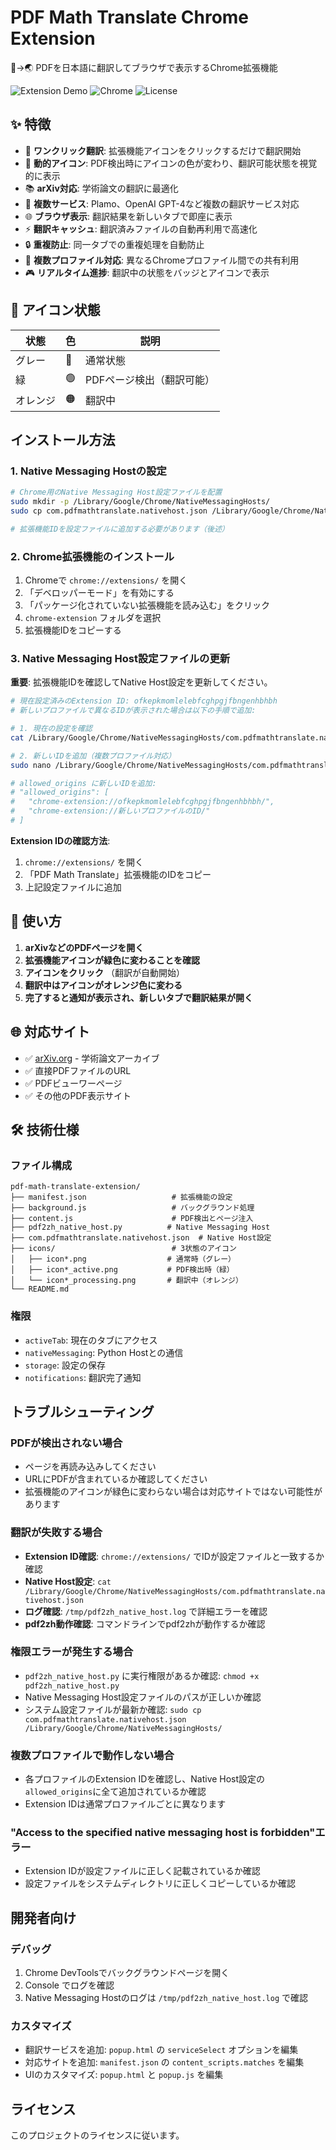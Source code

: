 # PDF Math Translate Chrome Extension

📄→🌏 PDFを日本語に翻訳してブラウザで表示するChrome拡張機能

![Extension Demo](https://img.shields.io/badge/status-ready-brightgreen)
![Chrome](https://img.shields.io/badge/Chrome-Extension-blue)
![License](https://img.shields.io/badge/license-MIT-green)

## ✨ 特徴

- 🎯 **ワンクリック翻訳**: 拡張機能アイコンをクリックするだけで翻訳開始
- 🎨 **動的アイコン**: PDF検出時にアイコンの色が変わり、翻訳可能状態を視覚的に表示
- 📚 **arXiv対応**: 学術論文の翻訳に最適化
- 🔄 **複数サービス**: Plamo、OpenAI GPT-4など複数の翻訳サービス対応
- 🌐 **ブラウザ表示**: 翻訳結果を新しいタブで即座に表示
- ⚡ **翻訳キャッシュ**: 翻訳済みファイルの自動再利用で高速化
- 🔒 **重複防止**: 同一タブでの重複処理を自動防止
- 👥 **複数プロファイル対応**: 異なるChromeプロファイル間での共有利用
- 🎮 **リアルタイム進捗**: 翻訳中の状態をバッジとアイコンで表示

## 🎨 アイコン状態

| 状態 | 色 | 説明 |
|------|----|----|
| グレー | 🔘 | 通常状態 |
| 緑 | 🟢 | PDFページ検出（翻訳可能） |
| オレンジ | 🟠 | 翻訳中 |

## インストール方法

### 1. Native Messaging Hostの設定

```bash
# Chrome用のNative Messaging Host設定ファイルを配置
sudo mkdir -p /Library/Google/Chrome/NativeMessagingHosts/
sudo cp com.pdfmathtranslate.nativehost.json /Library/Google/Chrome/NativeMessagingHosts/

# 拡張機能IDを設定ファイルに追加する必要があります（後述）
```

### 2. Chrome拡張機能のインストール

1. Chromeで `chrome://extensions/` を開く
2. 「デベロッパーモード」を有効にする
3. 「パッケージ化されていない拡張機能を読み込む」をクリック
4. `chrome-extension` フォルダを選択
5. 拡張機能IDをコピーする

### 3. Native Messaging Host設定ファイルの更新

**重要**: 拡張機能IDを確認してNative Host設定を更新してください。

```bash
# 現在設定済みのExtension ID: ofkepkmomlelebfcghpgjfbngenhbhbh
# 新しいプロファイルで異なるIDが表示された場合は以下の手順で追加:

# 1. 現在の設定を確認
cat /Library/Google/Chrome/NativeMessagingHosts/com.pdfmathtranslate.nativehost.json

# 2. 新しいIDを追加（複数プロファイル対応）
sudo nano /Library/Google/Chrome/NativeMessagingHosts/com.pdfmathtranslate.nativehost.json

# allowed_origins に新しいIDを追加:
# "allowed_origins": [
#   "chrome-extension://ofkepkmomlelebfcghpgjfbngenhbhbh/",
#   "chrome-extension://新しいプロファイルのID/"
# ]
```

**Extension IDの確認方法**:
1. `chrome://extensions/` を開く
2. 「PDF Math Translate」拡張機能のIDをコピー
3. 上記設定ファイルに追加

## 📖 使い方

1. **arXivなどのPDFページを開く**
2. **拡張機能アイコンが緑色に変わることを確認**
3. **アイコンをクリック** （翻訳が自動開始）
4. **翻訳中はアイコンがオレンジ色に変わる**
5. **完了すると通知が表示され、新しいタブで翻訳結果が開く**

## 🌐 対応サイト

- ✅ [arXiv.org](https://arxiv.org) - 学術論文アーカイブ
- ✅ 直接PDFファイルのURL
- ✅ PDFビューワーページ
- ✅ その他のPDF表示サイト

## 🛠️ 技術仕様

### ファイル構成

```
pdf-math-translate-extension/
├── manifest.json                   # 拡張機能の設定
├── background.js                   # バックグラウンド処理
├── content.js                      # PDF検出とページ注入
├── pdf2zh_native_host.py          # Native Messaging Host
├── com.pdfmathtranslate.nativehost.json  # Native Host設定
├── icons/                          # 3状態のアイコン
│   ├── icon*.png                  # 通常時（グレー）
│   ├── icon*_active.png           # PDF検出時（緑）
│   └── icon*_processing.png       # 翻訳中（オレンジ）
└── README.md
```

### 権限

- `activeTab`: 現在のタブにアクセス
- `nativeMessaging`: Python Hostとの通信
- `storage`: 設定の保存
- `notifications`: 翻訳完了通知

## トラブルシューティング

### PDFが検出されない場合
- ページを再読み込みしてください
- URLにPDFが含まれているか確認してください
- 拡張機能のアイコンが緑色に変わらない場合は対応サイトではない可能性があります

### 翻訳が失敗する場合
- **Extension ID確認**: `chrome://extensions/` でIDが設定ファイルと一致するか確認
- **Native Host設定**: `cat /Library/Google/Chrome/NativeMessagingHosts/com.pdfmathtranslate.nativehost.json`
- **ログ確認**: `/tmp/pdf2zh_native_host.log` で詳細エラーを確認
- **pdf2zh動作確認**: コマンドラインでpdf2zhが動作するか確認

### 権限エラーが発生する場合
- `pdf2zh_native_host.py` に実行権限があるか確認: `chmod +x pdf2zh_native_host.py`
- Native Messaging Host設定ファイルのパスが正しいか確認
- システム設定ファイルが最新か確認: `sudo cp com.pdfmathtranslate.nativehost.json /Library/Google/Chrome/NativeMessagingHosts/`

### 複数プロファイルで動作しない場合
- 各プロファイルのExtension IDを確認し、Native Host設定の`allowed_origins`に全て追加されているか確認
- Extension IDは通常プロファイルごとに異なります

### "Access to the specified native messaging host is forbidden"エラー
- Extension IDが設定ファイルに正しく記載されているか確認
- 設定ファイルをシステムディレクトリに正しくコピーしているか確認

## 開発者向け

### デバッグ

1. Chrome DevToolsでバックグラウンドページを開く
2. Console でログを確認
3. Native Messaging Hostのログは `/tmp/pdf2zh_native_host.log` で確認

### カスタマイズ

- 翻訳サービスを追加: `popup.html` の `serviceSelect` オプションを編集
- 対応サイトを追加: `manifest.json` の `content_scripts.matches` を編集
- UIのカスタマイズ: `popup.html` と `popup.js` を編集

## ライセンス

このプロジェクトのライセンスに従います。